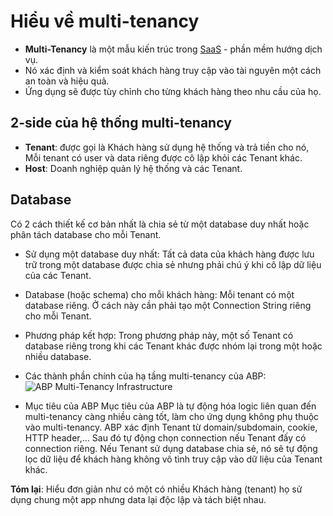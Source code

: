# Hiểu về multi-tenancy

- **Multi-Tenancy** là một mẫu kiến trúc trong [SaaS](https://github.com/longdmhe161226/SaaS/blob/main/README.md) - phần mềm hướng dịch vụ.
- Nó xác định và kiểm soát khách hàng truy cập vào tài nguyên một cách an toàn và hiệu quả.
- Ứng dụng sẽ được tùy chỉnh cho từng khách hàng theo nhu cầu của họ.

## 2-side của hệ thống multi-tenancy
   + **Tenant**: được gọi là Khách hàng sử dụng hệ thống và trả tiền cho nó, Mỗi tenant có user và data riêng được cô lập khỏi các Tenant khác.
   + **Host**: Doanh nghiệp quản lý hệ thống và các Tenant.

## Database
Có 2 cách thiết kế cơ bản nhất là chia sẻ từ một database duy nhất hoặc phân tách database cho mỗi Tenant.
- Sử dụng một database duy nhất: Tất cả data của khách hàng được lưu trữ trong một database được chia sẻ nhưng phải chú ý khi cô lập dữ liệu của các Tenant.
- Database (hoặc schema) cho mỗi khách hàng: Mỗi tenant có một database riêng. Ở cách này cần phải tạo một Connection String riêng cho mỗi Tenant.
- Phương pháp kết hợp: Trong phương pháp này, một số Tenant có database riêng trong khi các Tenant khác được nhóm lại trong một hoặc nhiều database.

- Các thành phần chính của hạ tầng multi-tenancy của ABP:
![ABP Multi-Tenancy Infrastructure](https://github.com/longdmhe161226/Mutil-Tenancy/assets/100985816/31639c84-343f-4d83-a1eb-f1df72d49e90)

- Mục tiêu của ABP
Mục tiêu của ABP là tự động hóa logic liên quan đến multi-tenancy càng nhiều càng tốt, làm cho ứng dụng không phụ thuộc vào multi-tenancy. ABP xác định Tenant từ domain/subdomain, cookie, HTTP header,... Sau đó tự động chọn connection nếu Tenant đấy có connection riêng. Nếu Tenant sử dụng database chia sẻ, nó sẽ tự động lọc dữ liệu để khách hàng không vô tình truy cập vào dữ liệu của Tenant khác.

**Tóm lại**: Hiểu đơn giản như có một có nhiều Khách hàng (tenant) họ sử dụng chung một app nhưng data lại độc lập và tách biệt nhau.
